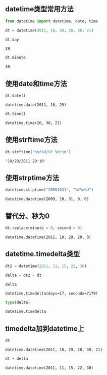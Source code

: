 ## datetime类型常用方法


```python
from datetime import datetime, date, time
```


```python
dt = datetime(2011, 10, 29, 20, 30, 21)
```


```python
dt.day
```




    29




```python
dt.minute
```




    30



## 使用date和time方法


```python
dt.date()
```




    datetime.date(2011, 10, 29)




```python
dt.time()
```




    datetime.time(20, 30, 21)



## 使用strftime方法


```python
dt.strftime('%m/%d/%Y %H:%m')
```




    '10/29/2011 20:10'



## 使用strptime方法


```python
datetime.strptime("20091031", "%Y%m%d")
```




    datetime.datetime(2009, 10, 31, 0, 0)



## 替代分、秒为0


```python
dt.replace(minute = 0, second = 0)
```




    datetime.datetime(2011, 10, 29, 20, 0)



## datetime.timedelta类型


```python
dt2 = datetime(2011, 11, 15, 22, 30)
```


```python
delta = dt2 - dt
```


```python
delta
```




    datetime.timedelta(days=17, seconds=7179)




```python
type(delta)
```




    datetime.timedelta



## timedelta加到datetime上


```python
dt
```




    datetime.datetime(2011, 10, 29, 20, 30, 21)




```python
dt + delta
```




    datetime.datetime(2011, 11, 15, 22, 30)



